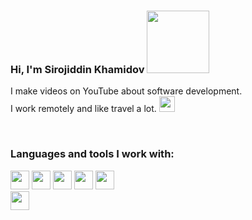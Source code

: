 ### Hi, I'm Sirojiddin Khamidov <img src="https://media.giphy.com/media/hvRJCFzcasrR4ia7z/giphy.gif" width="100px">

I make videos on YouTube about software development. <br />
I work remotely and like travel a lot.
<img src="https://www.freeiconspng.com/uploads/hd-youtube-logo-png-transparent-background-20.png" width="25">

<br />

### Languages and tools I work with:

<code><img src="https://e7.pngegg.com/pngimages/837/140/png-clipart-html-5-logo-html5-grey-black-icons-logos-emojis-tech-companies.png" height="30px"></code>
<code><img src="https://e7.pngegg.com/pngimages/726/609/png-clipart-logo-css3-cascading-style-sheets-html-tonic-miscellaneous-angle.png" height="30px"></code>
<code><img src="https://image.pngaaa.com/109/4579109-middle.png" height="30px"></code>
<code><img src="https://w7.pngwing.com/pngs/599/417/png-transparent-react-angularjs-javascript-library-node-js-github-symmetry-web-application-nodejs.png" height="30px"></code>
<code><img src="https://images.ctfassets.net/hb3id6ag4raq/6NcXL0fTlSXR9tVL14LYJ/c6a2a3dea44cbf46826cd6d5596b5797/apple-touch-icon.png" height="30px"></code>             
<code><img src="https://w7.pngwing.com/pngs/344/99/png-transparent-graphql-logos-brands-icon.png" height="30px"></code>
